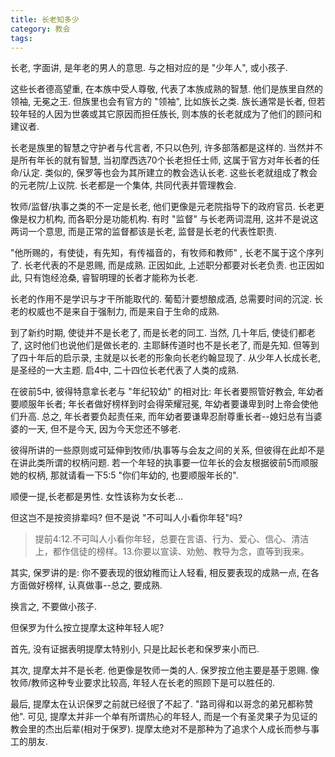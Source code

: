 ```yaml
---
title: 长老知多少
category: 教会
tags:
---
```


长老, 字面讲, 是年老的男人的意思. 与之相对应的是 "少年人", 或小孩子.

这些长者德高望重, 在本族中受人尊敬, 代表了本族成熟的智慧. 他们是族里自然的领袖, 无冕之王.  但族里也会有官方的 "领袖", 比如族长之类. 族长通常是长者, 但若较年轻的人因为世袭或其它原因而担任族长, 则本族的长老就成为了他们的顾问和建议者.

长老是族里的智慧之守护者与代言者, 不只以色列, 许多部落都是这样的. 当然并不是所有年长的就有智慧, 当初摩西选70个长老担任士师, 这属于官方对年长者的任命/认定. 类似的, 保罗等也会为其所建立的教会选认长老. 这些长老就组成了教会的元老院/上议院. 长老都是一个集体, 共同代表并管理教会.

牧师/监督/执事之类的不一定是长老, 他们更像是元老院指导下的政府官员. 长老更像是权力机构, 而各职分是功能机构. 有时 "监督" 与长老两词混用, 这并不是说这两词一个意思, 而是正常的监督都该是长老, 监督是长老的代表性职责.

"他所赐的，有使徒，有先知，有传福音的，有牧师和教师" , 长老不属于这个序列了.  长老代表的不是恩赐, 而是成熟. 正因如此, 上述职分都要对长老负责. 也正因如此, 只有饱经沧桑, 睿智明理的长者才能称为长老.

长老的作用不是学识与才干所能取代的. 葡萄汁要想酿成酒, 总需要时间的沉淀. 长老的权威也不是来自于强制力, 而是来自于生命的成熟.

到了新约时期, 使徒并不是长老了, 而是长老的同工. 当然, 几十年后, 使徒们都老了, 这时他们也说他们是做长老的. 主耶稣传道时也不是长老了, 而是先知. 但等到了四十年后的启示录, 主就是以长老的形象向长老约翰显现了. 从少年人长成长老, 是圣经的一大主题. 启4中, 二十四位长老代表了人类的成熟.

在彼前5中, 彼得特意拿长老与 "年纪较幼" 的相对比: 年长者要照管好教会, 年幼者要顺服年长者; 年长者做好榜样到时会得荣耀冠冕, 年幼者要谦卑到时上帝会使他们升高. 总之, 年长者要负起责任来, 而年幼者要谦卑忍耐尊重长者--媳妇总有当婆婆的一天, 但不是今天, 因为今天您还不够老.

彼得所讲的一些原则或可延伸到牧师/执事等与会友之间的关系, 但彼得在此却不是在讲此类所谓的权柄问题. 若一个年轻的执事要一位年长的会友根据彼前5而顺服她的权柄, 那就请看一下5:5 "你们年幼的, 也要顺服年长的".

顺便一提,长老都是男性. 女性该称为女长老...

但这岂不是按资排辈吗? 但不是说 "不可叫人小看你年轻"吗?

>提前4:12.不可叫人小看你年轻，总要在言语、行为、爱心、信心、清洁上，都作信徒的榜样。13.你要以宣读、劝勉、教导为念，直等到我来。

其实, 保罗讲的是: 你不要表现的很幼稚而让人轻看, 相反要表现的成熟一点, 在各方面做好榜样, 认真做事--总之, 要成熟.

换言之, 不要做小孩子.

但保罗为什么按立提摩太这种年轻人呢?

首先, 没有证据表明提摩太特别小, 只是比起长老和保罗来小而已.

其次, 提摩太并不是长老. 他更像是牧师一类的人. 保罗按立他主要是基于恩赐. 像牧师/教师这种专业要求比较高, 年轻人在长老的照顾下是可以胜任的.

最后, 提摩太在认识保罗之前就已经很了不起了. "路司得和以哥念的弟兄都称赞他". 可见, 提摩太并非一个单有所谓热心的年轻人, 而是一个有圣灵果子为见证的教会里的杰出后辈(相对于保罗).  提摩太绝对不是那种为了追求个人成长而参与事工的朋友.
